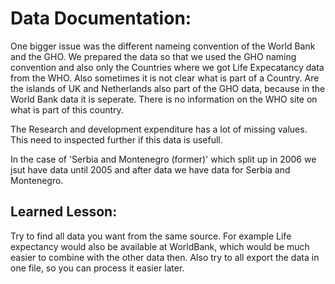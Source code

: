 

# Data Documentation: 

One bigger issue was the different nameing convention of the World Bank and the GHO. 
We prepared the data so that we used the GHO naming convention and also only the Countries where we got Life Expecatancy data from the WHO. 
Also sometimes it is not clear what is part of a Country. Are the islands of UK and Netherlands also part of the GHO data, because in the World Bank data it is seperate. 
There is no information on the WHO site on what is part of this country. 

The Research and development expenditure has a lot of missing values. This need to inspected further if this data is usefull. 

In the case of 'Serbia and Montenegro (former)' which split up in 2006 we jsut have data until 2005 and after data we have data for Serbia and Montenegro.



## Learned Lesson: 

Try to find all data you want from the same source. For example Life expectancy would also be available at WorldBank, which would be much easier to combine with the other data then. Also try to all export the data in one file, so you can process it easier later. 

